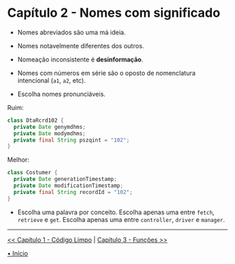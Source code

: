 # Capítulo 2 - Nomes com significado

- Nomes abreviados são uma má ideia.
- Nomes notavelmente diferentes dos outros.
- Nomeação inconsistente é **desinformação**.

- Nomes com números em série são o oposto de nomenclatura intencional
(`a1`, `a2`, etc).

- Escolha nomes pronunciáveis.

Ruim:
```java
class DtaRcrd102 {
  private Date genymdhms;
  private Date modymdhms;
  private final String pszqint = "102";
}
```

Melhor:
```java
class Costumer {
  private Date generationTimestamp;
  private Date modificationTimestamp;
  private final String recordId = "102";
}
```
- Escolha uma palavra por conceito. 
Escolha apenas uma entre `fetch`, `retrieve` e `get`.
Escolha apenas uma entre `controller`, `driver` e `manager`.

--- 
[<< Capítulo 1 - Código Limpo](../chap01_CleanCode/README.md)
|
[Capítulo 3 - Funções >>](../chap03_Functions/README.md)

[• Início](../../README.md)

